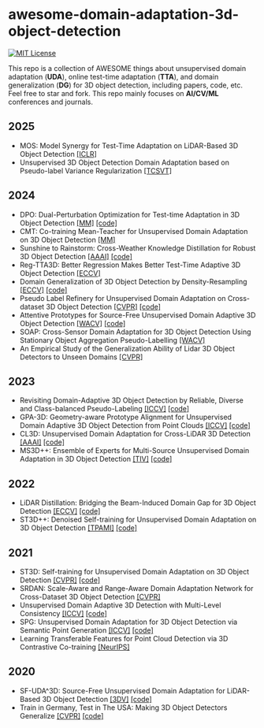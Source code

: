 # awesome-domain-adaptation-3d-object-detection
[![MIT License](https://img.shields.io/badge/license-MIT-green.svg)](https://opensource.org/licenses/MIT) 

This repo is a collection of AWESOME things about unsupervised domain adaptation (**UDA**), online test-time adaptation (**TTA**), and domain generalization (**DG**) for 3D object detection, including papers, code, etc. Feel free to star and fork. This repo mainly focuses on **AI/CV/ML** conferences and journals. 

## 2025
+ MOS: Model Synergy for Test-Time Adaptation on LiDAR-Based 3D Object Detection [[ICLR]](https://openreview.net/forum?id=Y6aHdDNQYD)
+ Unsupervised 3D Object Detection Domain Adaptation based on Pseudo-label Variance Regularization [[TCSVT]](https://ieeexplore.ieee.org/abstract/document/10870386)

## 2024
+ DPO: Dual-Perturbation Optimization for Test-time Adaptation in 3D Object Detection [[MM]](https://openreview.net/forum?id=eoaw2A8X4J) [[code]](https://github.com/Jo-wang/DPO)
+ CMT: Co-training Mean-Teacher for Unsupervised Domain Adaptation on 3D Object Detection [[MM]](https://openreview.net/forum?id=WhCEsBtJBG)
+ Sunshine to Rainstorm: Cross-Weather Knowledge Distillation for Robust 3D Object Detection [[AAAI]](https://arxiv.org/abs/2406.14878) [[code]](https://github.com/ylwhxht/SRKD-DRET)
+ Reg-TTA3D: Better Regression Makes Better Test-Time Adaptive 3D Object Detection [[ECCV]](https://link.springer.com/chapter/10.1007/978-3-031-72775-7_12)
+ Domain Generalization of 3D Object Detection by Density-Resampling [[ECCV]](https://link.springer.com/chapter/10.1007/978-3-031-73039-9_26) [[code]](https://github.com/xingyu-group/3D-Density-Resampling-SDG)
+ Pseudo Label Refinery for Unsupervised Domain Adaptation on Cross-dataset 3D Object Detection [[CVPR]](https://arxiv.org/abs/2404.19384) [[code]](https://github.com/Zhanwei-Z/PERE)
+ Attentive Prototypes for Source-Free Unsupervised Domain Adaptive 3D Object Detection [[WACV]](https://openaccess.thecvf.com/content/WACV2024/html/Hegde_Attentive_Prototypes_for_Source-Free_Unsupervised_Domain_Adaptive_3D_Object_Detection_WACV_2024_paper.html) [[code]](https://github.com/deeptibhegde/AttentivePrototypeSFUDA)
+ SOAP: Cross-Sensor Domain Adaptation for 3D Object Detection Using Stationary Object Aggregation Pseudo-Labelling [[WACV]](https://openaccess.thecvf.com/content/WACV2024/html/Huang_SOAP_Cross-Sensor_Domain_Adaptation_for_3D_Object_Detection_Using_Stationary_WACV_2024_paper.html)
+ An Empirical Study of the Generalization Ability of Lidar 3D Object Detectors to Unseen Domains [[CVPR]](https://openaccess.thecvf.com/content/CVPR2024/html/Eskandar_An_Empirical_Study_of_the_Generalization_Ability_of_Lidar_3D_CVPR_2024_paper.html)

## 2023
+ Revisiting Domain-Adaptive 3D Object Detection by Reliable, Diverse and Class-balanced Pseudo-Labeling [[ICCV]](https://openaccess.thecvf.com/content/ICCV2023/html/Chen_Revisiting_Domain-Adaptive_3D_Object_Detection_by_Reliable_Diverse_and_Class-balanced_ICCV_2023_paper.html) [[code]](https://github.com/zhuoxiao-chen/ReDB-DA-3Ddet)
+ GPA-3D: Geometry-aware Prototype Alignment for Unsupervised Domain Adaptive 3D Object Detection from Point Clouds [[ICCV]](https://openaccess.thecvf.com/content/ICCV2023/html/Chen_Revisiting_Domain-Adaptive_3D_Object_Detection_by_Reliable_Diverse_and_Class-balanced_ICCV_2023_paper.html) [[code]](https://github.com/Liz66666/GPA3D)
+ CL3D: Unsupervised Domain Adaptation for Cross-LiDAR 3D Detection [[AAAI]](https://ojs.aaai.org/index.php/AAAI/article/view/25297) [[code]](https://github.com/4DVLab/CL3D)
+ MS3D++: Ensemble of Experts for Multi-Source Unsupervised Domain Adaptation in 3D Object Detection [[TIV]]([https://arxiv.org/abs/2308.05988](https://ieeexplore.ieee.org/abstract/document/10633799)) [[code]](https://github.com/darrenjkt/MS3D)


##  2022
+ LiDAR Distillation: Bridging the Beam-Induced Domain Gap for 3D Object Detection [[ECCV]](https://link.springer.com/chapter/10.1007/978-3-031-19842-7_11) [[code]](https://github.com/weiyithu/LiDAR-Distillation)
+ ST3D++: Denoised Self-training for Unsupervised Domain Adaptation on 3D Object Detection [[TPAMI]](https://ieeexplore.ieee.org/document/9927350/) [[code]](https://github.com/CVMI-Lab/ST3D)

## 2021
+ ST3D: Self-training for Unsupervised Domain Adaptation on 3D Object Detection [[CVPR]](https://openaccess.thecvf.com/content/CVPR2021/html/Yang_ST3D_Self-Training_for_Unsupervised_Domain_Adaptation_on_3D_Object_Detection_CVPR_2021_paper.html) [[code]](https://github.com/CVMI-Lab/ST3D)
+ SRDAN: Scale-Aware and Range-Aware Domain Adaptation Network for Cross-Dataset 3D Object Detection [[CVPR]](https://openaccess.thecvf.com/content/CVPR2021/html/Zhang_SRDAN_Scale-Aware_and_Range-Aware_Domain_Adaptation_Network_for_Cross-Dataset_3D_CVPR_2021_paper.html)
+ Unsupervised Domain Adaptive 3D Detection with Multi-Level Consistency [[ICCV]](https://openaccess.thecvf.com/content/ICCV2021/html/Luo_Unsupervised_Domain_Adaptive_3D_Detection_With_Multi-Level_Consistency_ICCV_2021_paper.html) [[code]](https://github.com/Jasonkks/mlcnet)
+ SPG: Unsupervised Domain Adaptation for 3D Object Detection via Semantic Point Generation [[ICCV]](https://openaccess.thecvf.com/content/ICCV2021/html/Xu_SPG_Unsupervised_Domain_Adaptation_for_3D_Object_Detection_via_Semantic_ICCV_2021_paper.html) [[code]](https://github.com/prithusuresh/semantic-point-generation)
+ Learning Transferable Features for Point Cloud Detection via 3D Contrastive Co-training [[NeurIPS]](https://proceedings.neurips.cc/paper_files/paper/2021/hash/b3b25a26a0828ea5d48d8f8aa0d6f9af-Abstract.html)

## 2020
+ SF-UDA^3D: Source-Free Unsupervised Domain Adaptation for LiDAR-Based 3D Object Detection [[3DV]](https://ieeexplore.ieee.org/abstract/document/9320105) [[code]](https://github.com/saltoricristiano/SF-UDA-3DV)
+ Train in Germany, Test in The USA: Making 3D Object Detectors Generalize [[CVPR]](https://openaccess.thecvf.com/content_CVPR_2020/html/Wang_Train_in_Germany_Test_in_the_USA_Making_3D_Object_CVPR_2020_paper.html) [[code]](https://github.com/cxy1997/3D_adapt_auto_driving)
